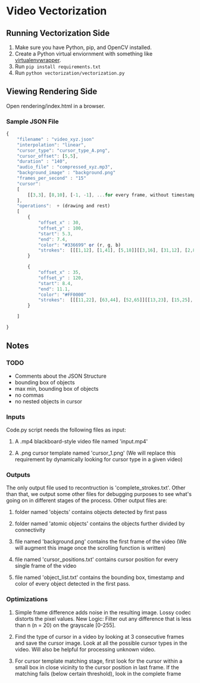 # Video Vectorization

## Running Vectorization Side
1. Make sure you have Python, pip, and OpenCV installed.
2. Create a Python virtual enviornment with something like [virtualenvwrapper](https://virtualenvwrapper.readthedocs.io/en/latest/).
3. Run `pip install requirements.txt`
4. Run `python vectorization/vectorization.py`

## Viewing Rendering Side
Open rendering/index.html in a browser.

### Sample JSON File

```javascript
{
    "filename" : "video_xyz.json"
    "interpolation": "linear",
    "cursor_type": "cursor_type_A.png",
    "cursor_offset": [5,5],
    "duration" : "140",
    "audio_file" : "compressed_xyz.mp3",
    "background_image" : "background.png"
    "frames_per_second" : "15"
    "cursor":
    [
        [[3,3], [8,10], [-1, -1], ...for every frame, without timestamps
    ],
    "operations":  + (drawing and rest)
    [
        {
            "offset_x" : 30,
            "offset_y" : 100,
            "start": 5.3,
            "end": 7.4,
            "color": "#336699" or (r, g, b)
            "strokes":  [[[1,12], [1,41], [5,18]][[3,16], [31,12], [2,8]][[7,112], [151,6], [1,11]] ...]
        }

        {
            "offset_x" : 35,
            "offset_y" : 120,
            "start": 8.4,
            "end": 11.1,
            "color": "#FF0000"
            "strokes":  [[[11,22], [63,44], [52,65]][[13,23], [15,25], [1,18]] ...]
        }

    ]

}
```

## Notes
### TODO
* Comments about the JSON Structure
* bounding box of objects
* max min, bounding box of objects
* no commas
* no nested objects in cursor

### Inputs
Code.py script needs the following files as input: 

1. A .mp4 blackboard-style video file named 'input.mp4'

2. A .png cursor template named 'cursor_1.png' (We will replace this requirement by dynamically looking for cursor type in a given video)

### Outputs
The only output file used to recontruction is 'complete_strokes.txt'. Other than that, we output some other files for debugging purposes to see what's going on in different stages of the process. 
Other output files are:

1. folder named 'objects' contains objects detected by first pass

2. folder named 'atomic objects' contains the objects further divided by connectivity

3. file named 'background.png' contains the first frame of the video (We will augment this image once the scrolling function is written)

4. file named 'cursor_positions.txt' contains cursor position for every single frame of the video

5. file named 'object_list.txt' contains the bounding box, timestamp and color of every object detected in the first pass.

### Optimizations
1. Simple frame difference adds noise in the resulting image. Lossy codec distorts the pixel values. New Logic: Filter out any difference that is less than n (n = 20) on the grayscale [0-255].

2. Find the type of cursor in a video by looking at 3 consecutive frames and save the cursor image. Look at all the possible cursor types in the video. Will also be helpful for processing unknown video.

3. For cursor template matching stage, first look for the cursor within a small box in close vicinity to the cursor position in last frame. If the matching fails (below certain threshold), look in the complete frame
